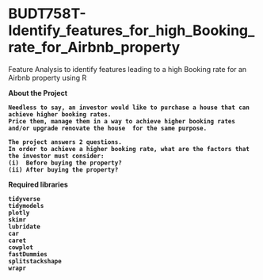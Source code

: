 # BUDT758T-Identify_features_for_high_Booking_rate_for_Airbnb_property
Feature Analysis to identify features leading to a high Booking rate for an Airbnb property using R

<b> About the Project <b>
  
    Needless to say, an investor would like to purchase a house that can achieve higher booking rates.
    Price them, manage them in a way to achieve higher booking rates and/or upgrade renovate the house  for the same purpose. 
    
    The project answers 2 questions. 
    In order to achieve a higher booking rate, what are the factors that the investor must consider: 
    (i)  Before buying the property? 
    (ii) After buying the property? 
    
<b> Required libraries </b> 

    tidyverse
    tidymodels
    plotly
    skimr
    lubridate
    car
    caret
    cowplot
    fastDummies
    splitstackshape
    wrapr
